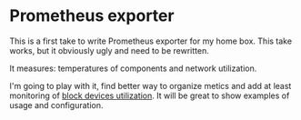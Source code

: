 # Prometheus exporter

This is a first take to write Prometheus exporter for my home box. This take works, but it obviously ugly and need to be rewritten.

It measures: temperatures of components and network utilization.

I'm going to play with it, find better way to organize metics and add at least monitoring of [block devices utilization](https://www.kernel.org/doc/Documentation/block/stat.txt). It will be great to show examples of usage and configuration.
